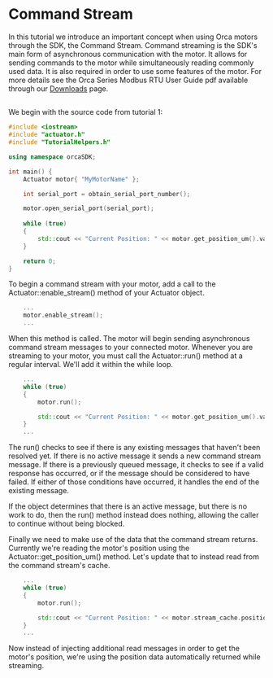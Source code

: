 # Command Stream
In this tutorial we introduce an important concept when using Orca motors through the SDK, the Command Stream. Command streaming is the SDK's main form of asynchronous communication with the motor. It allows for sending commands to the motor while simultaneously reading commonly used data. It is also required in order to use some features of the motor. For more details see the Orca Series Modbus RTU User Guide pdf available through our [Downloads](https://irisdynamics.com/downloads) page.
  
## 

We begin with the source code from tutorial 1:

```./main.cpp
#include <iostream>
#include "actuator.h"
#include "TutorialHelpers.h"

using namespace orcaSDK;

int main() {
	Actuator motor{ "MyMotorName" };

	int serial_port = obtain_serial_port_number();

	motor.open_serial_port(serial_port);
	
	while (true)
	{
		std::cout << "Current Position: " << motor.get_position_um().value << "          \r";
	}

	return 0;
}
```

To begin a command stream with your motor, add a call to the Actuator::enable_stream() method of your Actuator object.


```./main.cpp
	...
	motor.enable_stream();
	...
```

When this method is called. The motor will begin sending asynchronous command stream messages to your connected motor. Whenever you are streaming to your motor, you must call the Actuator::run() method at a regular interval. We'll add it within the while loop.

```./main.cpp
	...
	while (true)
	{
		motor.run();

		std::cout << "Current Position: " << motor.get_position_um().value << "          \r";
	}
	...
```

The run() checks to see if there is any existing messages that haven't been resolved yet. If there is no active message it sends a new command stream message. If there is a previously queued message, it checks to see if a valid response has occurred, or if the message should be considered to have failed. If either of those conditions have occurred, it handles the end of the existing message. 

If the object determines that there is an active message, but there is no work to do, then the run() method instead does nothing, allowing the caller to continue without being blocked.

Finally we need to make use of the data that the command stream returns. Currently we're reading the motor's position using the Actuator::get_position_um() method. Let's update that to instead read from the command stream's cache. 

```./main.cpp
	...
	while (true)
	{
		motor.run();

		std::cout << "Current Position: " << motor.stream_cache.position << "          \r";
	}
	...
```

Now instead of injecting additional read messages in order to get the motor's position, we're using the position data automatically returned while streaming.